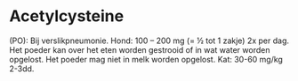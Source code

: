 # Acetylcysteine

(PO): Bij verslikpneumonie. Hond: 100 – 200 mg (= ½ tot 1 zakje) 2x per dag. Het poeder kan over het eten worden gestrooid of in wat water worden opgelost. Het poeder mag niet in melk worden opgelost. Kat: 30-60 mg/kg 2-3dd.
